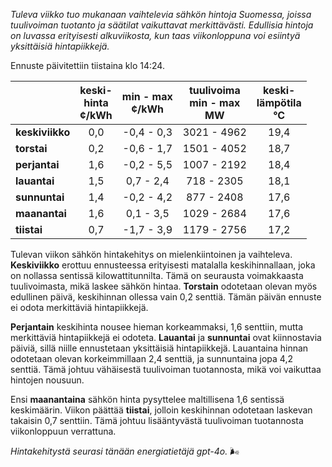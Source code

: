*Tuleva viikko tuo mukanaan vaihtelevia sähkön hintoja Suomessa, joissa tuulivoiman tuotanto ja säätilat vaikuttavat merkittävästi. Edullisia hintoja on luvassa erityisesti alkuviikosta, kun taas viikonloppuna voi esiintyä yksittäisiä hintapiikkejä.*

Ennuste päivitettiin tiistaina klo 14:24.

|            | keski-<br>hinta<br>¢/kWh | min - max<br>¢/kWh | tuulivoima<br>min - max<br>MW | keski-<br>lämpötila<br>°C |
|:-----------|:----------------:|:----------------:|:-------------:|:-------------:|
| **keskiviikko** | 0,0 | -0,4 - 0,3 | 3021 - 4962 | 19,4 |
| **torstai**    | 0,2 | -0,6 - 1,7 | 1501 - 4052 | 18,7 |
| **perjantai**  | 1,6 | -0,2 - 5,5 | 1007 - 2192 | 18,4 |
| **lauantai**   | 1,5 | 0,7 - 2,4  | 718 - 2305  | 18,1 |
| **sunnuntai**  | 1,4 | -0,2 - 4,2 | 877 - 2408  | 17,6 |
| **maanantai**  | 1,6 | 0,1 - 3,5  | 1029 - 2684 | 17,6 |
| **tiistai**    | 0,7 | -1,7 - 3,9 | 1179 - 2756 | 17,2 |

Tulevan viikon sähkön hintakehitys on mielenkiintoinen ja vaihteleva. **Keskiviikko** erottuu ennusteessa erityisesti matalalla keskihinnallaan, joka on nollassa sentissä kilowattitunnilta. Tämä on seurausta voimakkaasta tuulivoimasta, mikä laskee sähkön hintaa. **Torstain** odotetaan olevan myös edullinen päivä, keskihinnan ollessa vain 0,2 senttiä. Tämän päivän ennuste ei odota merkittäviä hintapiikkejä.

**Perjantain** keskihinta nousee hieman korkeammaksi, 1,6 senttiin, mutta merkittäviä hintapiikkejä ei odoteta. **Lauantai** ja **sunnuntai** ovat kiinnostavia päiviä, sillä niille ennustetaan yksittäisiä hintapiikkejä. Lauantaina hinnan odotetaan olevan korkeimmillaan 2,4 senttiä, ja sunnuntaina jopa 4,2 senttiä. Tämä johtuu vähäisestä tuulivoiman tuotannosta, mikä voi vaikuttaa hintojen nousuun.

Ensi **maanantaina** sähkön hinta pysyttelee maltillisena 1,6 sentissä keskimäärin. Viikon päättää **tiistai**, jolloin keskihinnan odotetaan laskevan takaisin 0,7 senttiin. Tämä johtuu lisääntyvästä tuulivoiman tuotannosta viikonloppuun verrattuna.

*Hintakehitystä seurasi tänään energiatietäjä gpt-4o.* 🌬️
